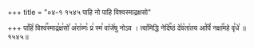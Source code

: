+++
title = "०४-१ १५४५ पाहि नो पाहि विश्वस्माद्रक्षसो"

+++
पा꣣हि꣡ विश्व꣢꣯स्माद्र꣣क्ष꣢सो꣣ अ꣡रा꣢व्णः꣣ प्र꣢ स्म꣣ वा꣡जे꣢षु नोऽव । त्वा꣡मिद्धि नेदि꣢꣯ष्ठं दे꣣व꣡ता꣢तय आ꣣पिं꣡ नक्षा꣢꣯महे वृ꣣धे꣢ ॥१५४५॥
